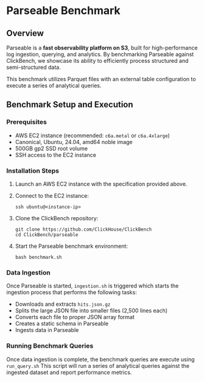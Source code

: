 # Parseable Benchmark

## Overview

Parseable is a **fast observability platform on S3**, built for high-performance log ingestion, querying, and analytics. By benchmarking Parseable against ClickBench, we showcase its ability to efficiently process structured and semi-structured data.

This benchmark utilizes Parquet files with an external table configuration to execute a series of analytical queries.

## Benchmark Setup and Execution

### Prerequisites
- AWS EC2 instance (recommended: `c6a.metal` or `c6a.4xlarge`)
- Canonical, Ubuntu, 24.04, amd64 noble image
- 500GB gp2 SSD root volume
- SSH access to the EC2 instance

### Installation Steps

1. Launch an AWS EC2 instance with the specification provided above.

2. Connect to the EC2 instance:
   ```
   ssh ubuntu@<instance-ip>
   ```

3. Clone the ClickBench repository:
   ```
   git clone https://github.com/ClickHouse/ClickBench
   cd ClickBench/parseable
   ```

4. Start the Parseable benchmark environment:
   ```
   bash benchmark.sh
   ```

### Data Ingestion

Once Parseable is started, `ingestion.sh` is triggered which starts the ingestion process that performs the following tasks:
   - Downloads and extracts `hits.json.gz`
   - Splits the large JSON file into smaller files (2,500 lines each)
   - Converts each file to proper JSON array format
   - Creates a static schema in Parseable
   - Ingests data in Parseable


### Running Benchmark Queries

Once data ingestion is complete, the benchmark queries are execute using `run_query.sh`
This script will run a series of analytical queries against the ingested dataset and report performance metrics.
